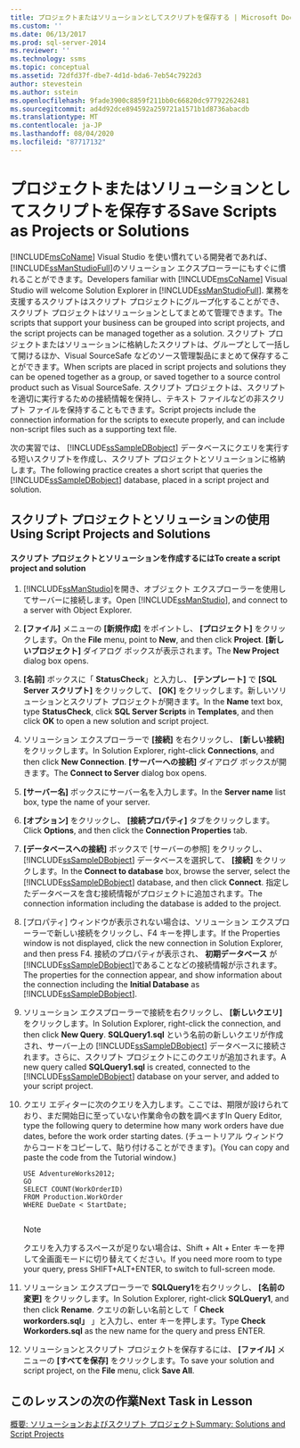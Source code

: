 ```yaml
---
title: プロジェクトまたはソリューションとしてスクリプトを保存する | Microsoft Docs
ms.custom: ''
ms.date: 06/13/2017
ms.prod: sql-server-2014
ms.reviewer: ''
ms.technology: ssms
ms.topic: conceptual
ms.assetid: 72dfd37f-dbe7-4d1d-bda6-7eb54c7922d3
author: stevestein
ms.author: sstein
ms.openlocfilehash: 9fade3900c8859f211bb0c66820dc97792262481
ms.sourcegitcommit: ad4d92dce894592a259721a1571b1d8736abacdb
ms.translationtype: MT
ms.contentlocale: ja-JP
ms.lasthandoff: 08/04/2020
ms.locfileid: "87717132"
---
```

# <a name="save-scripts-as-projects-or-solutions"></a><span data-ttu-id="50f7d-102">プロジェクトまたはソリューションとしてスクリプトを保存する</span><span class="sxs-lookup"><span data-stu-id="50f7d-102">Save Scripts as Projects or Solutions</span></span>
  <span data-ttu-id="50f7d-103">[!INCLUDE[msCoName](../../includes/msconame-md.md)] Visual Studio を使い慣れている開発者であれば、 [!INCLUDE[ssManStudioFull](../../includes/ssmanstudiofull-md.md)]のソリューション エクスプローラーにもすぐに慣れることができます。</span><span class="sxs-lookup"><span data-stu-id="50f7d-103">Developers familiar with [!INCLUDE[msCoName](../../includes/msconame-md.md)] Visual Studio will welcome Solution Explorer in [!INCLUDE[ssManStudioFull](../../includes/ssmanstudiofull-md.md)].</span></span> <span data-ttu-id="50f7d-104">業務を支援するスクリプトはスクリプト プロジェクトにグループ化することができ、スクリプト プロジェクトはソリューションとしてまとめて管理できます。</span><span class="sxs-lookup"><span data-stu-id="50f7d-104">The scripts that support your business can be grouped into script projects, and the script projects can be managed together as a solution.</span></span> <span data-ttu-id="50f7d-105">スクリプト プロジェクトまたはソリューションに格納したスクリプトは、グループとして一括して開けるほか、Visual SourceSafe などのソース管理製品にまとめて保存することができます。</span><span class="sxs-lookup"><span data-stu-id="50f7d-105">When scripts are placed in script projects and solutions they can be opened together as a group, or saved together to a source control product such as Visual SourceSafe.</span></span> <span data-ttu-id="50f7d-106">スクリプト プロジェクトは、スクリプトを適切に実行するための接続情報を保持し、テキスト ファイルなどの非スクリプト ファイルを保持することもできます。</span><span class="sxs-lookup"><span data-stu-id="50f7d-106">Script projects include the connection information for the scripts to execute properly, and can include non-script files such as a supporting text file.</span></span>  
  
 <span data-ttu-id="50f7d-107">次の実習では、 [!INCLUDE[ssSampleDBobject](../../includes/sssampledbobject-md.md)] データベースにクエリを実行する短いスクリプトを作成し、スクリプト プロジェクトとソリューションに格納します。</span><span class="sxs-lookup"><span data-stu-id="50f7d-107">The following practice creates a short script that queries the [!INCLUDE[ssSampleDBobject](../../includes/sssampledbobject-md.md)] database, placed in a script project and solution.</span></span>  
  
## <a name="using-script-projects-and-solutions"></a><span data-ttu-id="50f7d-108">スクリプト プロジェクトとソリューションの使用</span><span class="sxs-lookup"><span data-stu-id="50f7d-108">Using Script Projects and Solutions</span></span>  
  
#### <a name="to-create-a-script-project-and-solution"></a><span data-ttu-id="50f7d-109">スクリプト プロジェクトとソリューションを作成するには</span><span class="sxs-lookup"><span data-stu-id="50f7d-109">To create a script project and solution</span></span>  
  
1.  <span data-ttu-id="50f7d-110">[!INCLUDE[ssManStudio](../../includes/ssmanstudio-md.md)]を開き、オブジェクト エクスプローラーを使用してサーバーに接続します。</span><span class="sxs-lookup"><span data-stu-id="50f7d-110">Open [!INCLUDE[ssManStudio](../../includes/ssmanstudio-md.md)], and connect to a server with Object Explorer.</span></span>  
  
2.  <span data-ttu-id="50f7d-111">**[ファイル]** メニューの **[新規作成]** をポイントし、 **[プロジェクト]** をクリックします。</span><span class="sxs-lookup"><span data-stu-id="50f7d-111">On the **File** menu, point to **New**, and then click **Project**.</span></span> <span data-ttu-id="50f7d-112">**[新しいプロジェクト]** ダイアログ ボックスが表示されます。</span><span class="sxs-lookup"><span data-stu-id="50f7d-112">The **New Project** dialog box opens.</span></span>  
  
3.  <span data-ttu-id="50f7d-113">**[名前]** ボックスに「 **StatusCheck**」と入力し、 **[テンプレート]** で **[SQL Server スクリプト]** をクリックして、 **[OK]** をクリックします。新しいソリューションとスクリプト プロジェクトが開きます。</span><span class="sxs-lookup"><span data-stu-id="50f7d-113">In the **Name** text box, type **StatusCheck**, click **SQL Server Scripts** in **Templates**, and then click **OK** to open a new solution and script project.</span></span>  
  
4.  <span data-ttu-id="50f7d-114">ソリューション エクスプローラーで **[接続]** を右クリックし、 **[新しい接続]** をクリックします。</span><span class="sxs-lookup"><span data-stu-id="50f7d-114">In Solution Explorer, right-click **Connections**, and then click **New Connection**.</span></span> <span data-ttu-id="50f7d-115">**[サーバーへの接続]** ダイアログ ボックスが開きます。</span><span class="sxs-lookup"><span data-stu-id="50f7d-115">The **Connect to Server** dialog box opens.</span></span>  
  
5.  <span data-ttu-id="50f7d-116">**[サーバー名]** ボックスにサーバー名を入力します。</span><span class="sxs-lookup"><span data-stu-id="50f7d-116">In the **Server name** list box, type the name of your server.</span></span>  
  
6.  <span data-ttu-id="50f7d-117">**[オプション]** をクリックし、 **[接続プロパティ]** タブをクリックします。</span><span class="sxs-lookup"><span data-stu-id="50f7d-117">Click **Options**, and then click the **Connection Properties** tab.</span></span>  
  
7.  <span data-ttu-id="50f7d-118">**[データベースへの接続]** ボックスで [サーバーの参照] をクリックし、 [!INCLUDE[ssSampleDBobject](../../includes/sssampledbobject-md.md)] データベースを選択して、 **[接続]** をクリックします。</span><span class="sxs-lookup"><span data-stu-id="50f7d-118">In the **Connect to database** box, browse the server, select the [!INCLUDE[ssSampleDBobject](../../includes/sssampledbobject-md.md)] database, and then click **Connect**.</span></span> <span data-ttu-id="50f7d-119">指定したデータベースを含む接続情報がプロジェクトに追加されます。</span><span class="sxs-lookup"><span data-stu-id="50f7d-119">The connection information including the database is added to the project.</span></span>  
  
8.  <span data-ttu-id="50f7d-120">[プロパティ] ウィンドウが表示されない場合は、ソリューション エクスプローラーで新しい接続をクリックし、F4 キーを押します。</span><span class="sxs-lookup"><span data-stu-id="50f7d-120">If the Properties window is not displayed, click the new connection in Solution Explorer, and then press F4.</span></span> <span data-ttu-id="50f7d-121">接続のプロパティが表示され、 **初期データベース** が [!INCLUDE[ssSampleDBobject](../../includes/sssampledbobject-md.md)]であることなどの接続情報が示されます。</span><span class="sxs-lookup"><span data-stu-id="50f7d-121">The properties for the connection appear, and show information about the connection including the **Initial Database** as [!INCLUDE[ssSampleDBobject](../../includes/sssampledbobject-md.md)].</span></span>  
  
9. <span data-ttu-id="50f7d-122">ソリューション エクスプローラーで接続を右クリックし、 **[新しいクエリ]** をクリックします。</span><span class="sxs-lookup"><span data-stu-id="50f7d-122">In Solution Explorer, right-click the connection, and then click **New Query**.</span></span> <span data-ttu-id="50f7d-123">**SQLQuery1.sql** という名前の新しいクエリが作成され、サーバー上の [!INCLUDE[ssSampleDBobject](../../includes/sssampledbobject-md.md)] データベースに接続されます。さらに、スクリプト プロジェクトにこのクエリが追加されます。</span><span class="sxs-lookup"><span data-stu-id="50f7d-123">A new query called **SQLQuery1.sql** is created, connected to the [!INCLUDE[ssSampleDBobject](../../includes/sssampledbobject-md.md)] database on your server, and added to your script project.</span></span>  
  
10. <span data-ttu-id="50f7d-124">クエリ エディターに次のクエリを入力します。ここでは、期限が設けられており、まだ開始日に至っていない作業命令の数を調べます</span><span class="sxs-lookup"><span data-stu-id="50f7d-124">In Query Editor, type the following query to determine how many work orders have due dates, before the work order starting dates.</span></span> <span data-ttu-id="50f7d-125">(チュートリアル ウィンドウからコードをコピーして、貼り付けることができます)。</span><span class="sxs-lookup"><span data-stu-id="50f7d-125">(You can copy and paste the code from the Tutorial window.)</span></span>  
  
    ```  
    USE AdventureWorks2012;  
    GO  
    SELECT COUNT(WorkOrderID)  
    FROM Production.WorkOrder  
    WHERE DueDate < StartDate;  
  
    ```  
  
    > [!NOTE]  
    >  <span data-ttu-id="50f7d-126">クエリを入力するスペースが足りない場合は、Shift + Alt + Enter キーを押して全画面モードに切り替えてください。</span><span class="sxs-lookup"><span data-stu-id="50f7d-126">If you need more room to type your query, press SHIFT+ALT+ENTER, to switch to full-screen mode.</span></span>  
  
11. <span data-ttu-id="50f7d-127">ソリューション エクスプローラーで **SQLQuery1**を右クリックし、 **[名前の変更]** をクリックします。</span><span class="sxs-lookup"><span data-stu-id="50f7d-127">In Solution Explorer, right-click **SQLQuery1**, and then click **Rename**.</span></span> <span data-ttu-id="50f7d-128">クエリの新しい名前として「 **Check workorders.sql」** 」と入力し、enter キーを押します。</span><span class="sxs-lookup"><span data-stu-id="50f7d-128">Type **Check Workorders.sql** as the new name for the query and press ENTER.</span></span>  
  
12. <span data-ttu-id="50f7d-129">ソリューションとスクリプト プロジェクトを保存するには、 **[ファイル]** メニューの **[すべてを保存]** をクリックします。</span><span class="sxs-lookup"><span data-stu-id="50f7d-129">To save your solution and script project, on the **File** menu, click **Save All**.</span></span>  
  
## <a name="next-task-in-lesson"></a><span data-ttu-id="50f7d-130">このレッスンの次の作業</span><span class="sxs-lookup"><span data-stu-id="50f7d-130">Next Task in Lesson</span></span>  
 [<span data-ttu-id="50f7d-131">概要: ソリューションおよびスクリプト プロジェクト</span><span class="sxs-lookup"><span data-stu-id="50f7d-131">Summary: Solutions and Script Projects</span></span>](lesson-3-4-summary-solutions-and-script-projects.md)  
  
  
